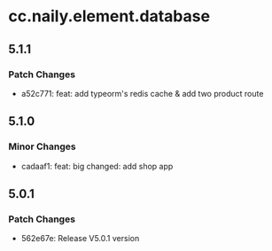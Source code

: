 # cc.naily.element.database

## 5.1.1

### Patch Changes

- a52c771: feat: add typeorm's redis cache & add two product route

## 5.1.0

### Minor Changes

- cadaaf1: feat: big changed: add shop app

## 5.0.1

### Patch Changes

- 562e67e: Release V5.0.1 version
